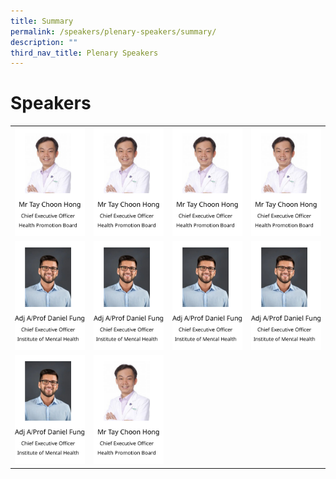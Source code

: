 ```yaml
---
title: Summary
permalink: /speakers/plenary-speakers/summary/
description: ""
third_nav_title: Plenary Speakers
---
```

#  Speakers

<table >
  <tr>
    <td align="center" border="none">
      <a href="/speakers/plenary-speakers/speaker-1/"><img src="/images/Speaker%20Summary.png" alt="Description of Image 1" width="150"></a>
      <br>
    </td>
    <td align="center" border="none">
      <a href="/speakers/plenary-speakers/speaker-2/"><img src="/images/Speaker%20Summary.png" alt="Description of Image 2" width="150"></a>
      <br>
    </td>
    <td align="center" border="none">
      <a href="/speakers/plenary-speakers/speaker-3/"><img src="/images/Speaker%20Summary.png" alt="Description of Image 3" width="150"></a>
      <br>
    </td>
    <td align="center" border="none">
      <a href="/speakers/plenary-speakers/speaker-4/"><img src="/images/Speaker%20Summary.png" alt="Description of Image 4" width="150"></a>
      <br>
    </td>
</tr>

  <tr>
    <td align="center">
      <a href="/speakers/plenary-speakers/speaker-5/"><img src="/images/Speaker%20Summary%202.png" alt="Description of Image 5" width="200"></a>
      <br>
    </td>
    <td align="center">
      <a href="/speakers/plenary-speakers/speaker-6/"><img src="/images/Speaker%20Summary%202.png" alt="Description of Image 6" width="200"></a>
      <br>
    </td>
    <td align="center">
      <a href="/speakers/plenary-speakers/speaker-7/"><img src="/images/Speaker%20Summary%202.png" alt="Description of Image 7" width="200"></a>
      <br>
    </td>
    <td align="center">
      <a href="/speakers/plenary-speakers/speaker-8/"><img src="/images/Speaker%20Summary%202.png" alt="Description of Image 8" width="200"></a>
      <br>
    </td>
  </tr>
  <tr>
    <td align="center">
      <a href="/speakers/plenary-speakers/speaker-9/"><img src="/images/Speaker%20Summary%202.png" alt="Description of Image 9" width="200"></a>
      <br>
    </td>
    <td align="center">
      <a href="/speakers/plenary-speakers/speaker-10/"><img src="/images/Speaker%20Summary.png" alt="Description of Image 10" width="200"></a>
      <br>
    </td>
    </tr>
</table>